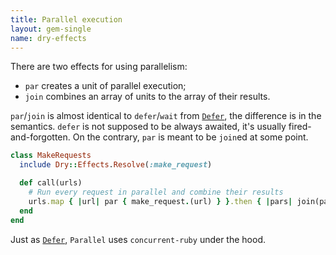 ```yaml
---
title: Parallel execution
layout: gem-single
name: dry-effects
---
```


There are two effects for using parallelism:

- `par` creates a unit of parallel execution;
- `join` combines an array of units to the array of their results.

`par`/`join` is almost identical to `defer`/`wait` from [`Defer`](/gems/dry-effects/effects/defer), the difference is in the semantics. `defer` is not supposed to be always awaited, it's usually fired-and-forgotten. On the contrary, `par` is meant to be `join`ed at some point.

```ruby
class MakeRequests
  include Dry::Effects.Resolve(:make_request)

  def call(urls)
    # Run every request in parallel and combine their results
    urls.map { |url| par { make_request.(url) } }.then { |pars| join(pars) }
  end
end
```

Just as [`Defer`](/gems/dry-effects/effects/defer), `Parallel` uses `concurrent-ruby` under the hood.
